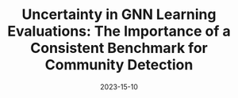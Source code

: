 ---
title: "Uncertainty in GNN Learning Evaluations: The Importance of a Consistent Benchmark for Community Detection"
collection: publications
permalink: /publication/ugle_1
date: 2023-15-10
excerpt: 'Graph Neural Networks (GNNs) have improved unsupervised community detection of clustered nodes due to their ability to encode the dual dimensionality of the connectivity and feature information spaces of graphs. Identifying the latent communities has many practical applications from social networks to genomics. Current benchmarks of real world performance are confusing due to the variety of decisions influencing the evaluation of GNNs at this task. To address this, we propose a framework to establish a common evaluation protocol. We motivate and justify it by demonstrating the differences with and without the protocol. The W Randomness Coefficient is a metric proposed for assessing the consistency of algorithm rankings to quantify the reliability of results under the presence of randomness. We find that by ensuring the same evaluation criteria is followed, there may be significant differences from the reported performance of methods at this task, but a more complete evaluation and comparison of methods is possible.'
venue: 'Accepted by Twelfth International Conference on Complex Networks & Their Applications'
paperurl: 'https://arxiv.org/abs/2305.06026'
---
